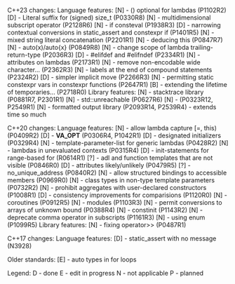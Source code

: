 C++23 changes:
    Language features:
        [N] - () optional for lambdas (P1102R2)
        [D] - Literal suffix for (signed) size_t (P0330R8)
        [N] - multidimensional subscript operator (P2128R6)
        [N] - if consteval (P1938R3)
        [D] - narrowing contextual conversions in static_assert and constexpr if (P1401R5)
        [N] - mixed string literal concatenation (P2201R1)
        [N] - deducing this (P0847R7)
        [N] - auto(x)/auto{x} (P0849R8)
        [N] - change scope of lambda trailing-return-type (P2036R3)
        [D] - #elifdef and #elifndef (P2334R1)
        [N] - attributes on lambdas (P2173R1)
        [N] - remove non-encodable wide character... (P2362R3)
        [N] - labels at the end of compound statements (P2324R2)
        [D] - simpler implicit move (P2266R3)
        [N] - permitting static constexpr vars in constexpr functions (P2647R1)
        [B] - extending the lifetime of temporaries... (P2718R0)
    Library features:
        [N] - stacktrace library (P0881R7, P2301R1)
        [N] - std::unreachable (P0627R6)
        [N] - <expected> (P0323R12, P2549R1)
        [N] - formatted output library <print> (P2093R14, P2539R4) - extends time so much
        
C++20 changes:
    Language features:
        [N] - allow lambda capture [=, this) (P0409R2)
        [D] - __VA_OPT__ (P0306R4, P1042R1)
        [D] - designated initializers (P0329R4)
        [N] - template-parameter-list for generic lambdas (P0428R2)
        [N] - lambdas in unevaluated contexts (P0315R4)
        [D] - init-statements for range-based for (R0614R1)
        [?] - adl and function templates that are not visible (P0846R0)
        [D] - attributes likely/unlikely (P0479R5)
        [?] - no_unique_address (P0840R2)
        [N] - allow structured bindings to accessible members (P0969R0)
        [N] - class types in non-type template parameters (P0732R2)
        [N] - prohibit aggregates with user-declared constructors (P1008R1)
        [D] - consistency improvements for comparisions (P1120R0)
        [N] - coroutines (P0912R5)
        [N] - modules (P1103R3)
        [N] - permit conversions to arrays of unknown bound (P0388R4)
        [N] - constinit (P1143R2)
        [N] - deprecate comma operator in subscripts (P1161R3)
        [N] - using enum (P1099R5)
    Library features:
        [N] - fixing operator>> (P0487R1)
        
C++17 changes:
    Language features:
        [D] - static_assert with no message (N3928)

Older standards:
[E] - auto types in for loops

Legend:
D - done
E - edit in progress
N - not applicable
P - planned
